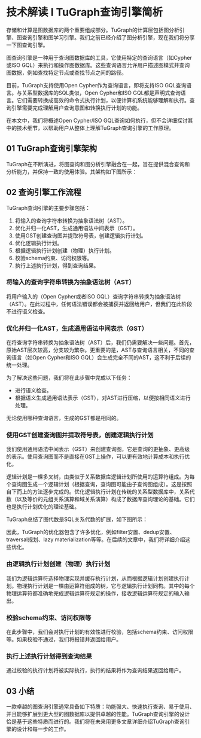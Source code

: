 # 技术解读 I TuGraph查询引擎简析

存储和计算是图数据库的两个重要组成部分。TuGraph的计算层包括图分析引擎、图查询引擎和图学习引擎。我们之前已经介绍了图分析引擎，现在我们将分享一下图查询引擎。

图查询引擎是一种用于查询图数据库的工具，它使用特定的查询语言（如Cypher或ISO GQL）来执行和操作图数据库。这些查询语言允许用户描述图模式并查询图数据，例如查找特定节点或查找节点之间的路径。

目前，TuGraph支持使用Open Cypher作为查询语言，即将支持ISO GQL查询语言。与关系型数据库的SQL类似，Open Cypher和ISO GQL都是声明式查询语言。它们需要转换成高效的命令式执行计划，以便计算机系统能够理解和执行。查询引擎需要完成理解用户查询意图和转换执行计划的功能。

在本文中，我们将概述Open Cypher/ISO GQL查询如何执行，但不会详细探讨其中的技术细节，以帮助用户从整体上理解TuGraph查询引擎的工作原理。

## 01 TuGraph查询引擎架构

TuGraph在不断演进，将图查询和图分析引擎融合在一起，旨在提供混合查询和分析能力，并保持一致的使用体验。其架构如下图所示：

## 02 查询引擎工作流程

TuGraph查询引擎的主要步骤包括：

1. 将输入的查询字符串转换为抽象语法树（AST）。
2. 优化并归一化AST，生成通用语法中间表示（GST）。
3. 使用GST创建查询图并提取符号表，创建逻辑执行计划。
4. 优化逻辑执行计划。
5. 根据逻辑执行计划创建（物理）执行计划。
6. 校验schema约束、访问权限等。
7. 执行上述执行计划，得到查询结果。

### 将输入的查询字符串转换为抽象语法树（AST）

将用户输入的（Open Cypher或者ISO GQL）查询字符串转换为抽象语法树（AST）。在此过程中，任何语法错误都会被捕获并返回给用户，但我们在此阶段不进行语义检查。

### 优化并归一化AST，生成通用语法中间表示（GST）

在将查询字符串转换为抽象语法树（AST）后，我们仍需要解决一些问题。首先，原始AST层次较高，分支较为繁杂。更重要的是，AST与查询语言相关，不同的查询语言（如Open Cypher和ISO GQL）会生成完全不同的AST，这不利于后续的统一处理。

为了解决这些问题，我们将在此步骤中完成以下任务：

- 进行语义检查。
- 根据语义生成通用语法表示（GST），对AST进行压缩，以便按相同语义进行处理。

无论使用哪种查询语言，生成的GST都是相同的。

### 使用GST创建查询图并提取符号表，创建逻辑执行计划

我们使用通用语法中间表示（GST）来创建查询图，它是查询的更抽象、更高级的表示。使用查询图而不是直接在GST上操作，可以更有效地计算成本和执行优化。

逻辑计划是一棵多叉树，由类似于关系数据库逻辑计划所使用的运算符组成。为每个查询图生成一个逻辑计划（根据查询，查询图可能由子查询图组成）。这是按照自下而上的方法逐步完成的。优化逻辑执行计划在传统的关系型数据库中，关系代数（以及等价的元组关系演算和域关系演算）构成了数据库查询理论的基础。它们也是执行计划优化的理论基础。

TuGraph总结了图代数是SQL关系代数的扩展，如下图所示：

因此，TuGraph的优化器包含了许多优化，例如filter安置、dedup安置、traversal规划、lazy materialization等等。在后续的文章中，我们将详细介绍这些优化。

### 由逻辑执行计划创建（物理）执行计划

我们为逻辑运算符选择物理实现并缓存执行计划，从而根据逻辑计划创建执行计划。物理执行计划是一棵由运算符组成的树，它与逻辑执行计划同构。其中的每个物理运算符都准确地完成逻辑运算符规定的操作，接收逻辑运算符规定的输入输出。

### 校验schema约束、访问权限等

在此步骤中，我们会对执行计划的有效性进行校验，包括schema约束、访问权限等。如果校验不通过，我们将报错并返回给用户。

### 执行上述执行计划得到查询结果

通过校验的执行计划将被实际执行，执行的结果将作为查询结果返回给用户。

## 03 小结

一款卓越的图查询引擎通常具备如下特质：功能强大、快速执行查询、易于使用、并且能够扩展到更大型的图数据库以提供卓越的性能。TuGraph查询引擎的设计恰是基于这些特质而进行的。我们将在未来用更多文章详细介绍TuGraph查询引擎的设计和每一步的工作。

